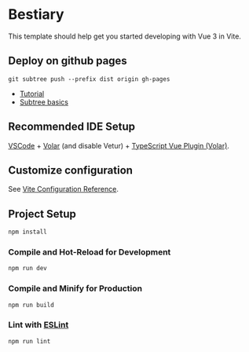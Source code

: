 # Bestiary

This template should help get you started developing with Vue 3 in Vite.

## Deploy on github pages
```
git subtree push --prefix dist origin gh-pages
```
* [Tutorial](https://learnvue.co/articles/deploy-vue-to-github-pages)
* [Subtree basics](https://gist.github.com/SKempin/b7857a6ff6bddb05717cc17a44091202)

## Recommended IDE Setup

[VSCode](https://code.visualstudio.com/) + [Volar](https://marketplace.visualstudio.com/items?itemName=Vue.volar) (and disable Vetur) + [TypeScript Vue Plugin (Volar)](https://marketplace.visualstudio.com/items?itemName=Vue.vscode-typescript-vue-plugin).

## Customize configuration

See [Vite Configuration Reference](https://vitejs.dev/config/).

## Project Setup

```sh
npm install
```

### Compile and Hot-Reload for Development

```sh
npm run dev
```

### Compile and Minify for Production

```sh
npm run build
```

### Lint with [ESLint](https://eslint.org/)

```sh
npm run lint
```
